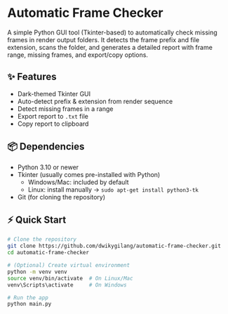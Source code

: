# Automatic Frame Checker
A simple Python GUI tool (Tkinter-based) to automatically check missing frames in render output folders. It detects the frame prefix and file extension, scans the folder, and generates a detailed report with frame range, missing frames, and export/copy options.

## ✨ Features
- Dark-themed Tkinter GUI  
- Auto-detect prefix & extension from render sequence  
- Detect missing frames in a range  
- Export report to `.txt` file  
- Copy report to clipboard  

## 📦 Dependencies

- Python 3.10 or newer
- Tkinter (usually comes pre-installed with Python)
  - Windows/Mac: included by default
  - Linux: install manually → `sudo apt-get install python3-tk`
- Git (for cloning the repository)

## ⚡ Quick Start

```bash
# Clone the repository
git clone https://github.com/dwikygilang/automatic-frame-checker.git
cd automatic-frame-checker

# (Optional) Create virtual environment
python -m venv venv
source venv/bin/activate  # On Linux/Mac
venv\Scripts\activate     # On Windows

# Run the app
python main.py
